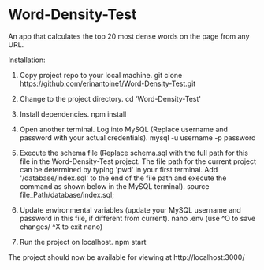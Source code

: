 # Word-Density-Test
An app that calculates the top 20 most dense words on the page from any URL.

Installation: 
1. Copy project repo to your local machine.
   git clone https://github.com/erinantoine1/Word-Density-Test.git

2. Change to the project directory.
   cd 'Word-Density-Test'

3. Install dependencies.
   npm install

4. Open another terminal. Log into MySQL (Replace username and password with your actual credentials).
   mysql -u username -p password

5. Execute the schema file (Replace schema.sql with the full path for this file in the Word-Density-Test project. The file path for the current project can be determined by typing 'pwd' in your first terminal. Add '/database/index.sql' to the end of the file path and execute the command as shown below in the MySQL terminal).
   source file_Path/database/index.sql;

6. Update environmental variables (update your MySQL username and password in this file, if different from current).
  nano .env (use ^O to save changes/ ^X to exit nano)

7. Run the project on localhost.
   npm start

The project should now be available for viewing at http://localhost:3000/
